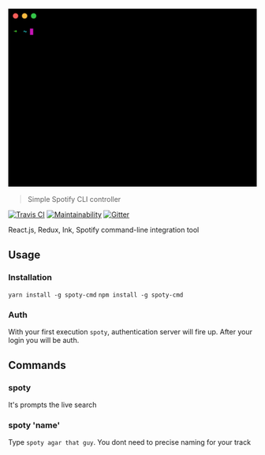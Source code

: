 ![](media/usage.gif)

> Simple Spotify CLI controller

[travis-image]: https://img.shields.io/travis/d46/spoty-cmd.svg?style=flat-square
[travis-url]: https://travis-ci.org/d46/spoty-cmd
[![Travis CI][travis-image]][travis-url]  [![Maintainability](https://api.codeclimate.com/v1/badges/801676518b1b2f51899e/maintainability)](https://codeclimate.com/github/d46/spoty-cmd/maintainability) [![Gitter](https://badges.gitter.im/spoty-cmd/Lobby.svg)](https://gitter.im/spoty-cmd/Lobby?utm_source=badge&utm_medium=badge&utm_campaign=pr-badge&utm_content=body_badge)

React.js, Redux, Ink, Spotify command-line integration tool

## Usage
### Installation
```yarn install -g spoty-cmd```
```npm install -g spoty-cmd```

### Auth
With your first execution ```spoty```, authentication server will fire up. After your login you will be auth.

## Commands
### spoty
It's prompts the live search
### spoty 'name'
Type ```spoty agar that guy```. You dont need to precise naming for your track

